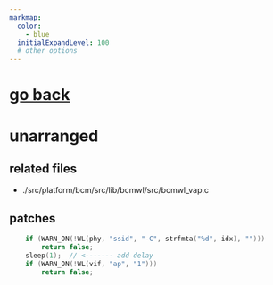 ```yaml
---
markmap:
  color:
    - blue
  initialExpandLevel: 100
  # other options
---
```


# [go back](../index.html)
# unarranged
## related files
- ./src/platform/bcm/src/lib/bcmwl/src/bcmwl_vap.c
## patches
```c
    if (WARN_ON(!WL(phy, "ssid", "-C", strfmta("%d", idx), "")))
        return false;
    sleep(1);  // <------- add delay
    if (WARN_ON(!WL(vif, "ap", "1")))
        return false;
```

